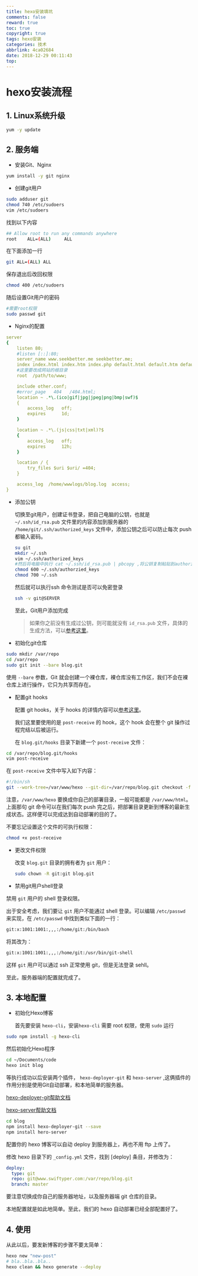 ```yaml
---
title: hexo安装填坑
comments: false
reward: true
toc: true
copyright: true
tags: hexo安装
categories: 技术
abbrlink: 4ca02684
date: 2018-12-29 00:11:43
top:
---
```


# hexo安装流程

## 1. Linux系统升级

```bash
yum -y update
```

## 2. 服务端

- 安装Git、Nginx

```bash
yum install -y git nginx
```

- 创建git用户

```bash
sudo adduser git
chmod 740 /etc/sudoers
vim /etc/sudoers
```
找到以下内容

```bash
## Allow root to run any commands anywhere
root    ALL=(ALL)     ALL
```

在下面添加一行

```bash
git ALL=(ALL) ALL
```

保存退出后改回权限

```bash
chmod 400 /etc/sudoers
```

随后设置Git用户的密码

```bash
#需要root权限
sudo passwd git
```

- Nginx的配置

```yaml
server
{
    listen 80;
    #listen [::]:80;
    server_name www.seekbetter.me seekbetter.me;
    index index.html index.htm index.php default.html default.htm default.php;
    #这里要改成网站的根目录
    root  /path/to/www;  

    include other.conf;
    #error_page   404   /404.html;
    location ~ .*\.(ico|gif|jpg|jpeg|png|bmp|swf)$
    {
        access_log   off;
        expires      1d;
    }

    location ~ .*\.(js|css|txt|xml)?$
    {
        access_log   off;
        expires      12h;
    }

    location / {
        try_files $uri $uri/ =404;
    }

    access_log  /home/wwwlogs/blog.log  access;
}
```








- 添加公钥

  切换至git用户，创建证书登录，把自己电脑的公钥，也就是 `~/.ssh/id_rsa.pub` 文件里的内容添加到服务器的 `/home/git/.ssh/authorized_keys` 文件中，添加公钥之后可以防止每次 push 都输入密码。

  ```bash
  su git
  mkdir ~/.ssh
  vim ~/.ssh/authorized_keys
  #然后将电脑中执行 cat ~/.ssh/id_rsa.pub | pbcopy ,将公钥复制粘贴到authorized_keys
  chmod 600 ~/.ssh/authorzied_keys
  chmod 700 ~/.ssh
  ```

  然后就可以执行ssh 命令测试是否可以免密登录

  ```bash
  ssh -v git@SERVER
  ```

  至此，Git用户添加完成





  > 如果你之前没有生成过公钥，则可能就没有 `id_rsa.pub` 文件，具体的生成方法，可以[参考这里](https://help.github.com/articles/generating-a-new-ssh-key-and-adding-it-to-the-ssh-agent/)。

- 初始化git仓库

```bash
sudo mkdir /var/repo
cd /var/repo
sudo git init --bare blog.git
```

使用 `--bare` 参数，Git 就会创建一个裸仓库，裸仓库没有工作区，我们不会在裸仓库上进行操作，它只为共享而存在。

- 配置git hooks

  配置 git hooks，关于 hooks 的详情内容可以[参考这里](https://git-scm.com/book/zh/v2/%E8%87%AA%E5%AE%9A%E4%B9%89-Git-Git-%E9%92%A9%E5%AD%90)。

  我们这里要使用的是 `post-receive` 的 hook，这个 hook 会在整个 git 操作过程完结以后被运行。

  在 `blog.git/hooks` 目录下新建一个 `post-receive` 文件：

```bash
cd /var/repo/blog.git/hooks
vim post-receive
```

在 `post-receive` 文件中写入如下内容：

```bash
#!/bin/sh
git --work-tree=/var/www/hexo --git-dir=/var/repo/blog.git checkout -f
```

注意，`/var/www/hexo` 要换成你自己的部署目录，一般可能都是 `/var/www/html`。上面那句 git 命令可以在我们每次 push 完之后，把部署目录更新到博客的最新生成状态。这样便可以完成达到自动部署的目的了。

不要忘记设置这个文件的可执行权限：

```bash
chmod +x post-receive
```

- 更改文件权限

  改变 `blog.git` 目录的拥有者为 `git` 用户：

  ```bash
  sudo chown -R git:git blog.git
  ```
- 禁用git用户shell登录

禁用 `git` 用户的 shell 登录权限。

出于安全考虑，我们要让 `git` 用户不能通过 shell 登录。可以编辑 `/etc/passwd` 来实现，在 `/etc/passwd` 中找到类似下面的一行：

```bash
git:x:1001:1001:,,,:/home/git:/bin/bash
```

将其改为：

```bash
git:x:1001:1001:,,,:/home/git:/usr/bin/git-shell
```

这样 `git` 用户可以通过 ssh 正常使用 git，但是无法登录 sehll。

至此，服务器端的配置就完成了。

## 3. 本地配置

- 初始化Hexo博客

  首先要安装 `hexo-cli`，安装`hexo-cli` 需要 root 权限，使用 `sudo` 运行

```bash
sudo npm install -g hexo-cli
```

然后初始化Hexo程序

```bash
cd ~/Documents/code
hexo init blog
```

等执行成功以后安装两个插件， `hexo-deployer-git` 和 `hexo-server` ,这俩插件的作用分别是使用Git自动部署，和本地简单的服务器。

[hexo-deployer-git帮助文档](https://github.com/hexojs/hexo-deployer-git)

[hexo-server帮助文档](https://hexo.io/zh-cn/docs/server.html)

```bash
cd blog
npm install hexo-deployer-git --save
npm install hero-server
```



配置你的 hexo 博客可以自动 deploy 到服务器上，再也不用 ftp 上传了。

修改 hexo 目录下的 `_config.yml` 文件，找到 [deploy] 条目，并修改为：

```yaml
deploy:
  type: git
  repo: git@www.swiftyper.com:/var/repo/blog.git
  branch: master
```

要注意切换成你自己的服务器地址，以及服务器端 git 仓库的目录。

本地配置就是如此地简单。至此，我们的 hexo 自动部署已经全部配置好了。

## 4. 使用

从此以后，要发新博客的步骤不要太简单：

```bash
hexo new "new-post"
# bla..bla..bla..
hexo clean && hexo generate --deploy
```
